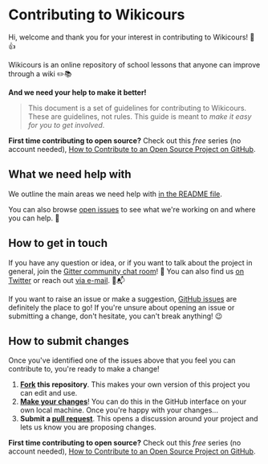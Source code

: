 # Contributing to Wikicours

Hi, welcome and thank you for your interest in contributing to Wikicours! 🎉👍

Wikicours is an online repository of school lessons that anyone can improve through a wiki ✏️📚

**And we need your help to make it better!**

> This document is a set of guidelines for contributing to Wikicours. These are guidelines, not rules. This guide is meant to *make it easy for you to get involved*.

**First time contributing to open source?** Check out this *free* series (no account needed), [How to Contribute to an Open Source Project on GitHub](https://egghead.io/series/how-to-contribute-to-an-open-source-project-on-github).

## What we need help with

We outline the main areas we need help with [in the README file](https://github.com/thomaskuntzz/wikicours/blob/master/README.md#contributing-).

You can also browse [open issues](https://github.com/thomaskuntzz/wikicours/issues) to see what we're working on and where you can help. 🐛

## How to get in touch

If you have any question or idea, or if you want to talk about the project in general, join the [Gitter community chat room](https://gitter.im/Wikicours/General)! 💬 You can also find us [on Twitter](https://twitter.com/Wikicours) or reach out [via e-mail](mailto:admin@wikicours.org). 💌📬

If you want to raise an issue or make a suggestion, [GitHub issues](https://github.com/thomaskuntzz/wikicours/issues) are definitely the place to go! If you're unsure about opening an issue or submitting a change, don't hesitate, you can't break anything! 😉

## How to submit changes

Once you've identified one of the issues above that you feel you can contribute to, you're ready to make a change!
 
1. **[Fork](https://help.github.com/articles/fork-a-repo/) this repository**. This makes your own version of this project you can edit and use.
2. **[Make your changes](https://guides.github.com/activities/forking/#making-changes)**! You can do this in the GitHub interface on your own local machine. Once you're happy with your changes...
3. **Submit a [pull request](https://help.github.com/articles/proposing-changes-to-a-project-with-pull-requests/)**. This opens a discussion around your project and lets us know you are proposing changes.

**First time contributing to open source?** Check out this *free* series (no account needed), [How to Contribute to an Open Source Project on GitHub](https://egghead.io/series/how-to-contribute-to-an-open-source-project-on-github).

